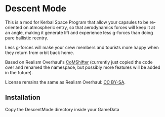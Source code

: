 # Descent Mode

This is a mod for Kerbal Space Program that allow your capsules
to be re-oriented on atmospheric entry, so that aerodynamics forces
will keep it at an angle, making it generate lift and experience
less g-forces than doing pure ballistic reentry.

Less g-forces will make your crew members and tourists more happy
when they return from orbit back home.

Based on Realism Overhaul's
[CoMShifter](https://github.com/KSP-RO/RealismOverhaul/blob/master/Source/CoMShifter.cs)
(currently just copied the code over and renamed the namespace,
but possibly more features will be added in the future).

License remains the same as Realism Overhaul:
[CC BY-SA](https://creativecommons.org/licenses/by-sa/4.0/).

## Installation

Copy the DescentMode directory inside your GameData
